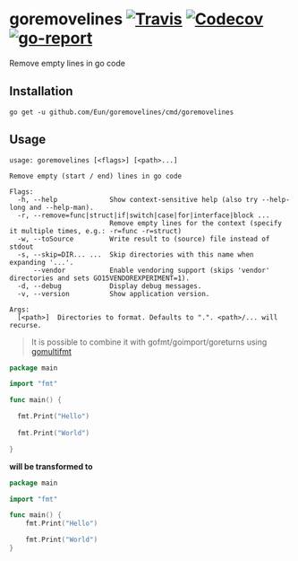 # goremovelines [![Travis](https://img.shields.io/travis/Eun/goremovelines.svg)](https://travis-ci.org/Eun/goremovelines) [![Codecov](https://img.shields.io/codecov/c/github/Eun/goremovelines.svg)](https://codecov.io/gh/Eun/goremovelines) [![go-report](https://goreportcard.com/badge/github.com/Eun/goremovelines)](https://goreportcard.com/report/github.com/Eun/goremovelines)
Remove empty lines in go code

## Installation
```
go get -u github.com/Eun/goremovelines/cmd/goremovelines
```

## Usage
```
usage: goremovelines [<flags>] [<path>...]

Remove empty (start / end) lines in go code

Flags:
  -h, --help             Show context-sensitive help (also try --help-long and --help-man).
  -r, --remove=func|struct|if|switch|case|for|interface|block ...  
                         Remove empty lines for the context (specify it multiple times, e.g.: -r=func -r=struct)
  -w, --toSource         Write result to (source) file instead of stdout
  -s, --skip=DIR... ...  Skip directories with this name when expanding '...'.
      --vendor           Enable vendoring support (skips 'vendor' directories and sets GO15VENDOREXPERIMENT=1).
  -d, --debug            Display debug messages.
  -v, --version          Show application version.

Args:
  [<path>]  Directories to format. Defaults to ".". <path>/... will recurse.
```

> It is possible to combine it with gofmt/goimport/goreturns using [gomultifmt](https://github.com/Eun/gomultifmt)

```go
package main

import "fmt"

func main() {

  fmt.Print("Hello")
  
  fmt.Print("World")

}
```
**will be transformed to**

```go
package main

import "fmt"

func main() {
	fmt.Print("Hello")

	fmt.Print("World")
}
```

